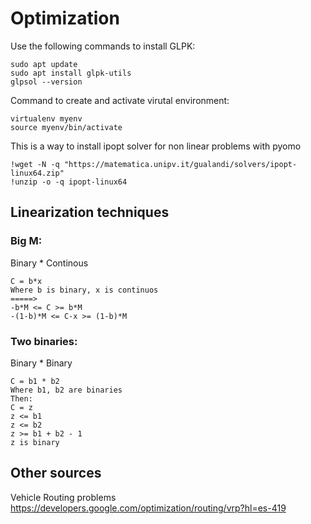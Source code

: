 # Optimization

Use the following commands to install GLPK:
```
sudo apt update
sudo apt install glpk-utils
glpsol --version
```

Command to create and activate virutal environment: 

```
virtualenv myenv
source myenv/bin/activate
```

This is a way to install ipopt solver for non linear problems with pyomo

```
!wget -N -q "https://matematica.unipv.it/gualandi/solvers/ipopt-linux64.zip"
!unzip -o -q ipopt-linux64
```

## Linearization techniques

### Big M:
Binary * Continous

```
C = b*x
Where b is binary, x is continuos
=====>
-b*M <= C >= b*M
-(1-b)*M <= C-x >= (1-b)*M
```
### Two binaries:
Binary * Binary

```
C = b1 * b2
Where b1, b2 are binaries
Then:
C = z
z <= b1
z <= b2
z >= b1 + b2 - 1
z is binary
```

## Other sources

Vehicle Routing problems
https://developers.google.com/optimization/routing/vrp?hl=es-419